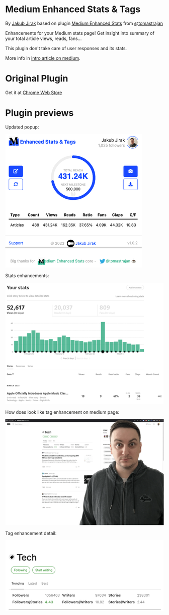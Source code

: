 # Medium Enhanced Stats & Tags 
By [Jakub Jirak](https://jakubjirak.medium.com) based on plugin [Medium Enhanced Stats](https://chrome.google.com/webstore/detail/medium-enhanced-stats/jnomnfoenpdinfkpaaigokicgcfkomjo) from [@tomastrajan](https://twitter.com/tomastrajan)

Enhancements for your Medium stats page! Get insight into summary of your total article views, reads, fans...

This plugin don't take care of user responses and its stats.

More info in [intro article on medium](https://medium.com/@jakubjirak/medium-enhanced-stats-tags-a58da6d0480).

# Original Plugin

Get it at [Chrome Web Store](https://chrome.google.com/webstore/detail/medium-enhanced-stats/jnomnfoenpdinfkpaaigokicgcfkomjo)

# Plugin previews

Updated popup:

![Medium Enhanced Stats & Tags](https://raw.githubusercontent.com/JirakJ/medium-enhanced-stats-and-tags/master/assets/img_4.png)

Stats enhancements:

![Medium Enhanced Stats & Tags](https://raw.githubusercontent.com/JirakJ/medium-enhanced-stats-and-tags/master/assets/img_1.png)

How does look like tag enhancement on medium page:

![Medium Enhanced Stats & Tags](https://raw.githubusercontent.com/JirakJ/medium-enhanced-stats-and-tags/master/assets/img_2.png)

Tag enhancement detail:

![Medium Enhanced Stats & Tags](https://raw.githubusercontent.com/JirakJ/medium-enhanced-stats-and-tags/master/assets/img_3.png)

